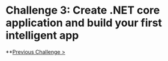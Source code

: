 # Challenge 3: Create .NET core application and build your first intelligent app

**[Previous Challenge >](./Challenge2-Foundamentals.md)